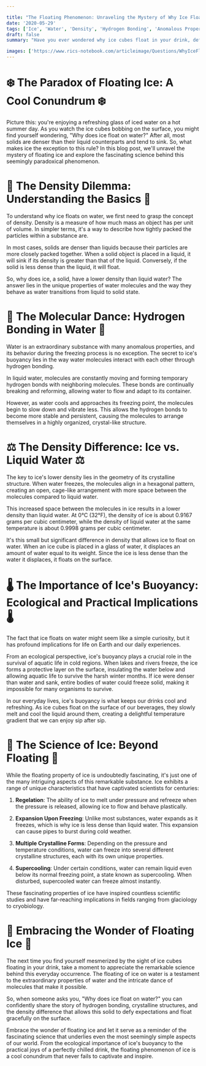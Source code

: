 ```yaml
---

title: "The Floating Phenomenon: Unraveling the Mystery of Why Ice Floats on Water"
date: '2020-05-29'
tags: ['Ice', 'Water', 'Density', 'Hydrogen Bonding', 'Anomalous Properties','Questions']
draft: false
summary: "Have you ever wondered why ice cubes float in your drink, defying the common expectation that solids should sink? The phenomenon of ice floating on water has puzzled curious minds for centuries. In this blog post, we dive into the fascinating science behind this peculiar behavior and explore the unique properties of water that make it possible."

images: ['https://www.rics-notebook.com/articleimage/Questions/WhyIceFloatsonWater.webp']
---
```


# ❄️ The Paradox of Floating Ice: A Cool Conundrum ❄️

Picture this: you're enjoying a refreshing glass of iced water on a hot summer day. As you watch the ice cubes bobbing on the surface, you might find yourself wondering, "Why does ice float on water?" After all, most solids are denser than their liquid counterparts and tend to sink. So, what makes ice the exception to this rule? In this blog post, we'll unravel the mystery of floating ice and explore the fascinating science behind this seemingly paradoxical phenomenon.

# 🌊 The Density Dilemma: Understanding the Basics 🌊

To understand why ice floats on water, we first need to grasp the concept of density. Density is a measure of how much mass an object has per unit of volume. In simpler terms, it's a way to describe how tightly packed the particles within a substance are.

In most cases, solids are denser than liquids because their particles are more closely packed together. When a solid object is placed in a liquid, it will sink if its density is greater than that of the liquid. Conversely, if the solid is less dense than the liquid, it will float.

So, why does ice, a solid, have a lower density than liquid water? The answer lies in the unique properties of water molecules and the way they behave as water transitions from liquid to solid state.

# 🔬 The Molecular Dance: Hydrogen Bonding in Water 🔬

Water is an extraordinary substance with many anomalous properties, and its behavior during the freezing process is no exception. The secret to ice's buoyancy lies in the way water molecules interact with each other through hydrogen bonding.

In liquid water, molecules are constantly moving and forming temporary hydrogen bonds with neighboring molecules. These bonds are continually breaking and reforming, allowing water to flow and adapt to its container.

However, as water cools and approaches its freezing point, the molecules begin to slow down and vibrate less. This allows the hydrogen bonds to become more stable and persistent, causing the molecules to arrange themselves in a highly organized, crystal-like structure.

# ⚖️ The Density Difference: Ice vs. Liquid Water ⚖️

The key to ice's lower density lies in the geometry of its crystalline structure. When water freezes, the molecules align in a hexagonal pattern, creating an open, cage-like arrangement with more space between the molecules compared to liquid water.

This increased space between the molecules in ice results in a lower density than liquid water. At 0°C (32°F), the density of ice is about 0.9167 grams per cubic centimeter, while the density of liquid water at the same temperature is about 0.9998 grams per cubic centimeter.

It's this small but significant difference in density that allows ice to float on water. When an ice cube is placed in a glass of water, it displaces an amount of water equal to its weight. Since the ice is less dense than the water it displaces, it floats on the surface.

# 🌡️ The Importance of Ice's Buoyancy: Ecological and Practical Implications 🌡️

The fact that ice floats on water might seem like a simple curiosity, but it has profound implications for life on Earth and our daily experiences.

From an ecological perspective, ice's buoyancy plays a crucial role in the survival of aquatic life in cold regions. When lakes and rivers freeze, the ice forms a protective layer on the surface, insulating the water below and allowing aquatic life to survive the harsh winter months. If ice were denser than water and sank, entire bodies of water could freeze solid, making it impossible for many organisms to survive.

In our everyday lives, ice's buoyancy is what keeps our drinks cool and refreshing. As ice cubes float on the surface of our beverages, they slowly melt and cool the liquid around them, creating a delightful temperature gradient that we can enjoy sip after sip.

# 🧊 The Science of Ice: Beyond Floating 🧊

While the floating property of ice is undoubtedly fascinating, it's just one of the many intriguing aspects of this remarkable substance. Ice exhibits a range of unique characteristics that have captivated scientists for centuries:

1. **Regelation**: The ability of ice to melt under pressure and refreeze when the pressure is released, allowing ice to flow and behave plastically.

2. **Expansion Upon Freezing**: Unlike most substances, water expands as it freezes, which is why ice is less dense than liquid water. This expansion can cause pipes to burst during cold weather.

3. **Multiple Crystalline Forms**: Depending on the pressure and temperature conditions, water can freeze into several different crystalline structures, each with its own unique properties.

4. **Supercooling**: Under certain conditions, water can remain liquid even below its normal freezing point, a state known as supercooling. When disturbed, supercooled water can freeze almost instantly.

These fascinating properties of ice have inspired countless scientific studies and have far-reaching implications in fields ranging from glaciology to cryobiology.

# 🌟 Embracing the Wonder of Floating Ice 🌟

The next time you find yourself mesmerized by the sight of ice cubes floating in your drink, take a moment to appreciate the remarkable science behind this everyday occurrence. The floating of ice on water is a testament to the extraordinary properties of water and the intricate dance of molecules that make it possible.

So, when someone asks you, "Why does ice float on water?" you can confidently share the story of hydrogen bonding, crystalline structures, and the density difference that allows this solid to defy expectations and float gracefully on the surface.

Embrace the wonder of floating ice and let it serve as a reminder of the fascinating science that underlies even the most seemingly simple aspects of our world. From the ecological importance of ice's buoyancy to the practical joys of a perfectly chilled drink, the floating phenomenon of ice is a cool conundrum that never fails to captivate and inspire.